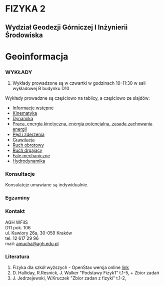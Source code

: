 # FIZYKA 2
## Wydział Geodezji Górniczej I Inżynierii Środowiska
# Geoinformacja


### WYKŁADY

1. Wykłady prowadzone są w czwartki w godzinach 10-11:30 w sali wykładowej B budynku D10  
<!--
- Elektrostatyka 1 [wykład](IZPP_1_Elektrostatyka_1.pdf)
- Elektrostatyka 2 [wykład](IZPP_2_Elektrostatyka_2.pdf)
- Obwody prądu stałego [wykład](IZPP_3_Prad.pdf)
- Pole magnetyczne 1 [wykład](IZPP_4_Pole_magnetyczne_1.pdf)
- Pole magnetyczne 2 [wykład](IZPP_5_Pole_magnetyczne_2.pdf)
- Fale elektromagnetyczne [wykład](IZPP_6_FaleElektromagnetycze.pdf)
- Optyka [wykład](IZPP_7_Optyka.pdf)
- Zjawiska kwantowe [wykład](IZPP_8_Kwanty.pdf)
- Atomy i budowa materii [wykład](IZPP_9_Atomy_CialaStale.pdf)
- Rozważania o fizyce jądrowej [wykład](IZPP_10_Fiz_Jadrowa.pdf)
-->
Wykłady prowadzne są częściowo na tablicy, a częściowo ze slajdów: 

- [Informacje wstępne](GIN_Wstep_1.pdf)
- [Kinematyka](GIN_1_Kinematyka.pdf)
- [Dynamika](GIN_2_Dynamika.pdf)
- [Praca, energia kinetyczna, energia potencjalna, zasada zachowania energii](GIN_3_PracaEnergia.pdf)
- [Pęd i zderzenia](GIN_4_PedZderzenia.pdf)
- [Grawitacja](GIN_5_Grawitacja.pdf) 
- [Ruch obrotowy](GIN_5_RuchObrotowy.pdf) 
- [Ruch drgający](GIN_7_Drgania.pdf) 
- [Fale mechaniczne](GIN_8_Fale.pdf) 
- [Hydrodynamika](GIN_9_Hydrodynamika.pdf) 




### Konsultacje 
Konsulatcje umawiane są indywidualnie.

### Egzaminy 

### Kontakt
AGH WFiIS <br>
D11 pok. 106 <br>
ul. Kawiory 26a, 30-059 Kraków <br>
tel. 12 617 29 96 <br>
mail: amucha@agh.edu.pl

### Literatura
1. Fizyka dla szkół wyższych - OpenStax wersja online [link](https://openstax.pl/podreczniki)
2. D. Halliday, R.Resnick, J. Walker "Podstawy Fizyk1" t.1-5, + Zbior zadań
3. J. Jedrzejewski, W.Kruczek "Zbior zadan z fizyki" t.1-2,




